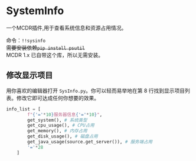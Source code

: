 # SystemInfo
一个MCDR插件,用于查看系统信息和资源占用情况。

命令：`!!sysinfo`  
~~需要安装依赖`pip install psutil`~~  
MCDR 1.x 已自带这个库，所以无需安装。

## 修改显示项目
用你喜欢的编辑器打开 `SysInfo.py`。你可以轻而易举地在第 8 行找到显示项目列表。修改它即可达成任何你想要的效果。
```python
info_list = [
        f"{'='*10}服务器信息{'='*10}",
        get_system(), # 系统类型
        get_cpu_usage(), # CPU占用
        get_memory(), # 内存占用
        get_disk_usage(), # 磁盘占用
        get_java_usage(source.get_server()), # 服务端占用
        '='*28
    ]
```
